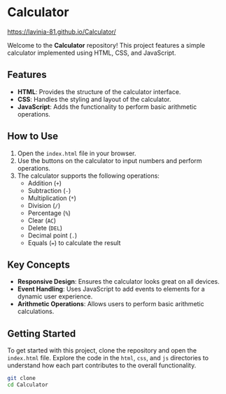 # Calculator
 https://lavinia-81.github.io/Calculator/

Welcome to the **Calculator** repository! This project features a simple calculator implemented using HTML, CSS, and JavaScript.

## Features

- **HTML**: Provides the structure of the calculator interface.
- **CSS**: Handles the styling and layout of the calculator.
- **JavaScript**: Adds the functionality to perform basic arithmetic operations.

## How to Use

1. Open the `index.html` file in your browser.
2. Use the buttons on the calculator to input numbers and perform operations.
3. The calculator supports the following operations:
   - Addition (`+`)
   - Subtraction (`-`)
   - Multiplication (`*`)
   - Division (`/`)
   - Percentage (`%`)
   - Clear (`AC`)
   - Delete (`DEL`)
   - Decimal point (`.`)
   - Equals (`=`) to calculate the result

## Key Concepts

- **Responsive Design**: Ensures the calculator looks great on all devices.
- **Event Handling**: Uses JavaScript to add events to elements for a dynamic user experience.
- **Arithmetic Operations**: Allows users to perform basic arithmetic calculations.

## Getting Started

To get started with this project, clone the repository and open the `index.html` file. Explore the code in the `html`, `css`, and `js` directories to understand how each part contributes to the overall functionality.

```bash
git clone 
cd Calculator
